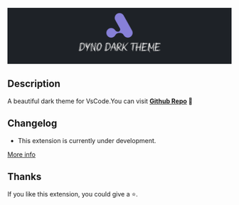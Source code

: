 <p align="center" >
    <img  src="./public/images/banner.png">
</p>

<h2>Description</h2>

<p align="left">
  A beautiful dark theme for VsCode.You can visit <b><a href="https://github.com/kodiexp/dyno-dark-theme">Github Repo</a> 💜
</p> </b>

<h2>Changelog</h2>

- This extension is currently under development. 

[More info](https://github.com/kodiexp/dyno-dark-theme/blob/main/Changelog.md)

<h2>Thanks</h2>

<p>
    If you like this extension, you could give a ⭐.
</p>


